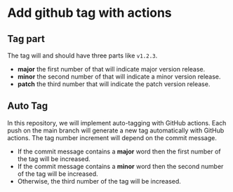 # Add github tag with actions

## Tag part

The tag will and should have three parts like `v1.2.3`.

- **major** the first number of that will indicate major version release.
- **minor** the second number of that will indicate a minor version release.
- **patch** the third number that will indicate the patch version release.

## Auto Tag

In this repository, we will implement auto-tagging with GitHub actions. Each push on the main branch will generate a new tag automatically with GitHub actions. The tag number increment will depend on the commit message.

- If the commit message contains a **major** word then the first number of the tag will be increased.
- If the commit message contains a **minor** word then the second number of the tag will be increased.
- Otherwise, the third number of the tag will be increased.
